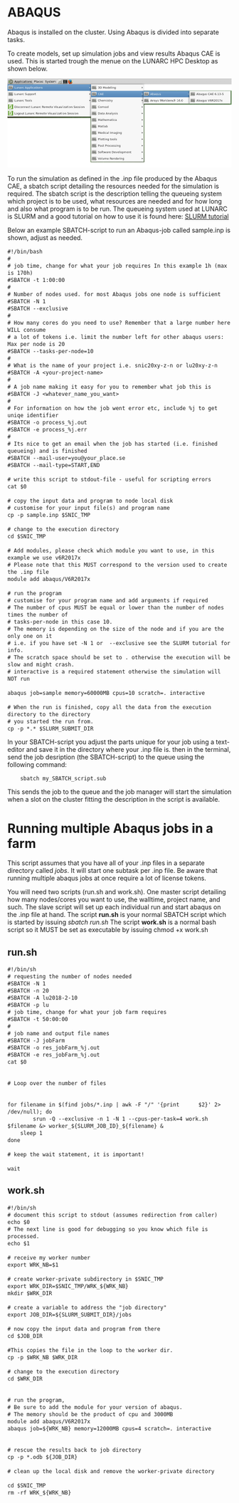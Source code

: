 # ABAQUS

Abaqus is installed on the cluster. 
Using Abaqus is divided into separate tasks. 
   
To create models, set up simulation jobs and view results Abaqus CAE is used. This is started trough the menue on the LUNARC HPC Desktop as shown below.

![Start Abaqus](images/start_abaqus.png "Start ABAQUS") 


To run the simulation as defined in the .inp file produced by the Abaqus CAE, a sbatch script detailing the resources needed for the simulation is required. The sbatch script is the description telling the queueing system which project is to be used, what resources are needed and for how long and also what program is to be run. The queueing system used at LUNARC is SLURM and a good tutorial on how to use it is found here: [SLURM tutorial](http://lunarc-documentation.readthedocs.io/en/latest/batch_system/)

Below an example SBATCH-script to run an Abaqus-job called sample.inp is shown, adjust as needed.


    #!/bin/bash
    #
    # job time, change for what your job requires In this example 1h (max is 170h)
    #SBATCH -t 1:00:00
    #
    # Number of nodes used. for most Abaqus jobs one node is sufficient
    #SBATCH -N 1
    #SBATCH --exclusive
    #
    # How many cores do you need to use? Remember that a large number here WILL consume 
    # a lot of tokens i.e. limit the number left for other abaqus users: Max per node is 20
    #SBATCH --tasks-per-node=10
    # 
    # What is the name of your project i.e. snic20xy-z-n or lu20xy-z-n
    #SBATCH -A <your-project-name>
    # 
    # A job name making it easy for you to remember what job this is
    #SBATCH -J <whatever_name_you_want>
    #
    # For information on how the job went error etc, include %j to get uniqe identifier
    #SBATCH -o process_%j.out
    #SBATCH -e process_%j.err
    #
    # Its nice to get an email when the job has started (i.e. finished queueing) and is finished
    #SBATCH --mail-user=you@your_place.se
    #SBATCH --mail-type=START,END

    # write this script to stdout-file - useful for scripting errors
    cat $0

    # copy the input data and program to node local disk
    # customise for your input file(s) and program name
    cp -p sample.inp $SNIC_TMP
    
    # change to the execution directory
    cd $SNIC_TMP

    # Add modules, please check which module you want to use, in this example we use v6R2017x
    # Please note that this MUST correspond to the version used to create the .inp file
    module add abaqus/V6R2017x

    # run the program 
    # customise for your program name and add arguments if required
    # The number of cpus MUST be equal or lower than the number of nodes times the number of 
    # tasks-per-node in this case 10. 
    # The memory is depending on the size of the node and if you are the only one on it 
    # i.e. if you have set -N 1 or  --exclusive see the SLURM tutorial for info. 
    # The scratch space should be set to . otherwise the execution will be slow and might crash. 
    # interactive is a required statement otherwise the simulation will NOT run 

    abaqus job=sample memory=60000MB cpus=10 scratch=. interactive

    # When the run is finished, copy all the data from the execution directory to the directory 
    # you started the run from.
    cp -p *.* $SLURM_SUBMIT_DIR

In your SBATCH-script you adjust the parts unique for your job using a text-editor and save it in the directory where your .inp file is. then in the terminal, send the job desription (the SBATCH-script) to the queue using the following command:

        sbatch my_SBATCH_script.sub

This sends the job to the queue and the job manager will start the simulation when a slot on the cluster fitting the description in the script is available.

# Running multiple Abaqus jobs in a farm

This script assumes that you have all of your .inp files in a separate directory called *jobs*. It will start one subtask per .inp file. Be aware that running multiple abaqus jobs at once require a lot of license tokens.

You will need two scripts (run.sh and work.sh). One master script detailing how many nodes/cores you want to use, the walltime, project name, and such. The slave script will set up each individual run and start abaqus on the .inp file at hand. 
The script **run.sh** is your normal SBATCH script which is started by issuing *sbatch run.sh*
The script **work.sh** is a normal bash script so it MUST be set as executable by issuing chmod +x work.sh

## run.sh

    #!/bin/sh
    # requesting the number of nodes needed
    #SBATCH -N 1
    #SBATCH -n 20
    #SBATCH -A lu2018-2-10
    #SBATCH -p lu
    # job time, change for what your job farm requires
    #SBATCH -t 50:00:00
    #
    # job name and output file names
    #SBATCH -J jobFarm
    #SBATCH -o res_jobFarm_%j.out
    #SBATCH -e res_jobFarm_%j.out
    cat $0


    # Loop over the number of files


    for filename in $(find jobs/*.inp | awk -F "/" '{print      $2}' 2> /dev/null); do
            srun -Q --exclusive -n 1 -N 1 --cpus-per-task=4 work.sh $filename &> worker_${SLURM_JOB_ID}_${filename} &
        sleep 1
    done

    # keep the wait statement, it is important!

    wait


## work.sh

    #!/bin/sh
    # document this script to stdout (assumes redirection from caller)
    echo $0
    # The next line is good for debugging so you know which file is processed.
    echo $1

    # receive my worker number
    export WRK_NB=$1

    # create worker-private subdirectory in $SNIC_TMP
    export WRK_DIR=$SNIC_TMP/WRK_${WRK_NB}
    mkdir $WRK_DIR

    # create a variable to address the "job directory"
    export JOB_DIR=${SLURM_SUBMIT_DIR}/jobs

    # now copy the input data and program from there
    cd $JOB_DIR

    #This copies the file in the loop to the worker dir.
    cp -p $WRK_NB $WRK_DIR

    # change to the execution directory
    cd $WRK_DIR


    # run the program, 
    # Be sure to add the module for your version of abaqus. 
    # The memory should be the product of cpu and 3000MB
    module add abaqus/V6R2017x
    abaqus job=${WRK_NB} memory=12000MB cpus=4 scratch=. interactive


    # rescue the results back to job directory
    cp -p *.odb ${JOB_DIR}

    # clean up the local disk and remove the worker-private directory

    cd $SNIC_TMP
    rm -rf WRK_${WRK_NB}